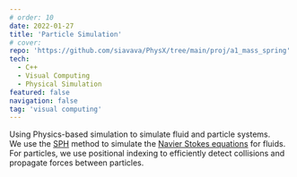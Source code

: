```yaml
---
# order: 10
date: 2022-01-27
title: 'Particle Simulation'
# cover: 
repo: 'https://github.com/siavava/PhysX/tree/main/proj/a1_mass_spring'
tech:
  - C++
  - Visual Computing
  - Physical Simulation
featured: false
navigation: false
tag: 'visual computing'
---
```


Using Physics-based simulation to simulate fluid and particle systems.  
We use the [SPH][sph] method to simulate the
[Navier Stokes equations](https://en.wikipedia.org/wiki/Navier%E2%80%93Stokes_equations) for fluids.  
For particles, we use positional indexing to efficiently detect collisions and propagate
forces between particles.

[sph]: https://en.wikipedia.org/wiki/Smoothed-particle_hydrodynamics
